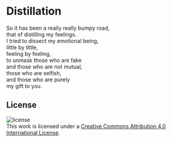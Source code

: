 # Distillation

So it has been a really really bumpy road,<br/>
that of distilling my feelings.<br/>
I tried to dissect my emotional being,<br/>
little by little,<br/>
feeling by feeling,<br/>
to unmask those who are fake<br/>
and those who are not mutual,<br/>
those who are selfish,<br/>
and those who are purely<br/>
my gift to you.<br/>

## License

![license](https://i.creativecommons.org/l/by/4.0/88x31.png)<br/>
This work is licensed under a [Creative Commons Attribution 4.0 International License](http://creativecommons.org/licenses/by/4.0/).

